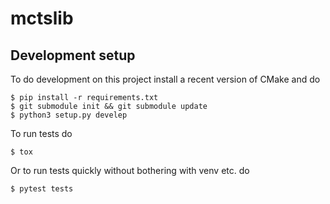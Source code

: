# mctslib

## Development setup
To do development on this project install a recent version of CMake and do
```
$ pip install -r requirements.txt
$ git submodule init && git submodule update
$ python3 setup.py develep
```

To run tests do
```
$ tox
```

Or to run tests quickly without bothering with venv etc. do
```
$ pytest tests
```
